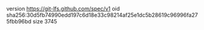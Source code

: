 version https://git-lfs.github.com/spec/v1
oid sha256:30d5fb74990edd197c6d18e33c98214af25e1dc5b28619c96996fa275fbb96bd
size 3745
